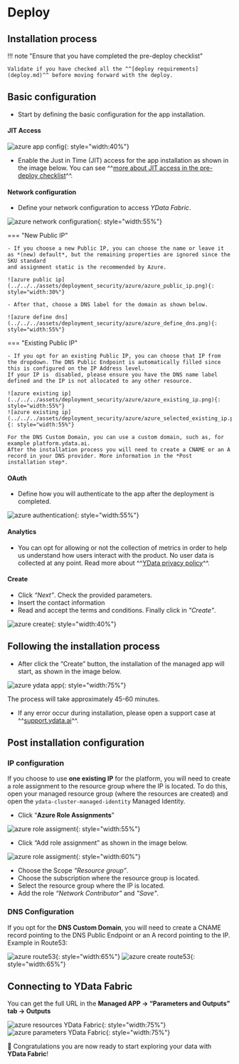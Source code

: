 # Deploy

## Installation process

!!! note "Ensure that you have completed the pre-deploy checklist"
    
    Validate if you have checked all the ^^[deploy requirements](deploy.md)^^ before moving forward with the deploy.

## Basic configuration

- Start by defining the basic configuration for the app installation. 

#### JIT Access
![azure app config](../../../assets/deployment_security/azure/azure_activate_jit.png){: style="width:40%"}

- Enable the Just in Time (JIT) access for the app installation as shown in the image below. You can see ^^[more about JIT access in the pre-deploy checklist](pre_deploy_checklist.md)^^.

#### Network configuration
- Define your network configuration to access *YData Fabric*. 

![azure network configuration](../../../assets/deployment_security/azure/azure_network_config.png){: style="width:55%"}

=== "New Public IP"

    - If you choose a new Public IP, you can choose the name or leave it as *(new) default*, but the remaining properties are ignored since the SKU standard
    and assignment static is the recommended by Azure. 
    
    ![azure public ip](../../../assets/deployment_security/azure/azure_public_ip.png){: style="width:30%"}
    
    - After that, choose a DNS label for the domain as shown below.
    
    ![azure define dns](../../../assets/deployment_security/azure/azure_define_dns.png){: style="width:55%"}

=== "Existing Public IP"
    
    - If you opt for an existing Public IP, you can choose that IP from the dropdown. The DNS Public Endpoint is automatically filled since this is configured on the IP Address level. 
    If your IP is  disabled, please ensure you have the DNS name label defined and the IP is not allocated to any other resource. 

    ![azure existing ip](../../../assets/deployment_security/azure/azure_existing_ip.png){: style="width:55%"}
    ![azure existing ip](../../../assets/deployment_security/azure/azure_selected_existing_ip.png){: style="width:55%"}

    For the DNS Custom Domain, you can use a custom domain, such as, for example platform.ydata.ai. 
    After the installation process you will need to create a CNAME or an A record in your DNS provider. More information in the *Post installation step*. 

#### OAuth
- Define how you will authenticate to the app after the deployment is completed. 

![azure authentication](../../../assets/deployment_security/azure/azure_authentication.png){: style="width:55%"}

#### Analytics
- You can opt for allowing or not the collection of metrics in order to help us understand how users interact with the product. No user data is collected at any point.
Read more about ^^[YData privacy policy](https://ydata.ai/privacy)^^.

#### Create
- Click *“Next”*. Check the provided parameters.
- Insert the contact information
- Read and accept the terms and conditions. Finally click in *"Create"*.

![azure create](../../../assets/deployment_security/azure/azure_create.png){: style="width:40%"}

## Following the installation process
- After click the “Create” button, the installation of the managed app will start, as shown in the image below. 

![azure ydata app](../../../assets/deployment_security/azure/azure_ydata_app.png){: style="width:75%"}

The process will take approximately 45-60 minutes. 

- If any error occur during installation, please open a support case at ^^[support.ydata.ai](https://support.ydata.ai)^^.

## Post installation configuration

### IP configuration
If you choose to use **one existing IP** for the platform, you will need to create a role assignment to the resource group where the IP is located.
To do this, open your managed resource group (where the resources are created) and open the `ydata-cluster-managed-identity` Managed Identity. 

- Click “**Azure Role Assignments**”

![azure role assigment](../../../assets/deployment_security/azure/azure_role_assignment.png){: style="width:55%"}

- Click “Add role assignment” as shown in the image below.

![azure role assigment](../../../assets/deployment_security/azure/azure_role_assignment_preview.png){: style="width:60%"}

- Choose the Scope *“Resource group”*.
- Choose the subscription where the resource group is located.
- Select the resource group where the IP is located.
- Add the role *“Network Contributor”* and *"Save"*.

### DNS Configuration
If you opt for the **DNS Custom Domain**, you will need to create a CNAME record pointing to the DNS Public Endpoint or an A record pointing to the IP.
Example in Route53:

![azure route53](../../../assets/deployment_security/azure/azure_config_route53.png){: style="width:65%"}
![azure create route53](../../../assets/deployment_security/azure/azure_create_route.png){: style="width:65%"}

## Connecting to YData Fabric

You can get the full URL in the **Managed APP → “Parameters and Outputs” tab → Outputs**

![azure resources YData Fabric](../../../assets/deployment_security/azure/azure_ydata_resources.png){: style="width:75%"}
![azure parameters YData Fabric](../../../assets/deployment_security/azure/azure_ydata_parameters_outputs.png){: style="width:75%"} 

🚀 Congratulations you are now ready to start exploring your data with **YData Fabric**!



